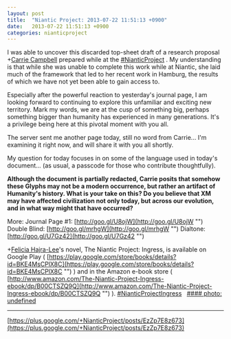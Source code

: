 ```yaml
---
layout: post
title:  "Niantic Project: 2013-07-22 11:51:13 +0900"
date:   2013-07-22 11:51:13 +0900
categories: nianticproject
---
```

I was able to uncover this discarded top-sheet draft of a research proposal +[Carrie Campbell](https://plus.google.com/101180225942784917383 "") prepared while at the  [#NianticProject](https://plus.google.com/s/%23NianticProject "") . My understanding is that while she was unable to complete this work while at Niantic, she laid much of the framework that led to her recent work in Hamburg, the results of which we have not yet been able to gain access to.

Especially after the powerful reaction to yesterday's journal page, I am looking forward to continuing to explore this unfamiliar and exciting new territory. Mark my words, we are at the cusp of something big, perhaps something bigger than humanity has experienced in many generations. It's a privilege being here at this pivotal moment with you all.

The server sent me another page today, still no word from Carrie... I'm examining it right now, and will share it with you all shortly.

My question for today focuses in on some of the language used in today's document... (as usual, a passcode for those who contribute thoughtfully).

**Although the document is partially redacted, Carrie posits that somehow these Glyphs may not be a modern occurrence, but rather an artifact of Humanity's history. What is your take on this? Do you believe that XM may have affected civilization not only today, but across our evolution, and in what way might that have occurred?**

More:
Journal Page #1: [http://goo.gl/U8ojW](http://goo.gl/U8ojW "")
Double Blind: [http://goo.gl/mrhgW](http://goo.gl/mrhgW "")
Dialtone: [http://goo.gl/U7Gz42](http://goo.gl/U7Gz42 "")

+[Felicia Hajra-Lee](https://plus.google.com/118344555717370644832 "")'s novel, The Niantic Project: Ingress, is available on Google Play ( [https://play.google.com/store/books/details?id=BKE4MsCPlX8C](https://play.google.com/store/books/details?id=BKE4MsCPlX8C "") ) and in the Amazon e-book store ( [http://www.amazon.com/The-Niantic-Project-Ingress-ebook/dp/B00CTSZQ9Q](http://www.amazon.com/The-Niantic-Project-Ingress-ebook/dp/B00CTSZQ9Q "") ).  [#NianticProjectIngress](https://plus.google.com/s/%23NianticProjectIngress "")  
[#### photo: undefined](https://lh6.googleusercontent.com/-jVnO0uf70hY/UeyddnPVsYI/AAAAAAAAIcg/K4HUZpvVlH8/s0-d/study.png "")
- - -
[https://plus.google.com/+NianticProject/posts/EzZp7E8z673](https://plus.google.com/+NianticProject/posts/EzZp7E8z673)
